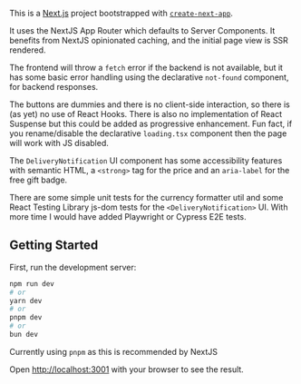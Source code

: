 This is a [Next.js](https://nextjs.org) project bootstrapped with [`create-next-app`](https://nextjs.org/docs/app/api-reference/cli/create-next-app).

It uses the NextJS App Router which defaults to Server Components. It benefits from NextJS opinionated caching, and the initial page view is SSR rendered.

The frontend will throw a `fetch` error if the backend is not available, but it has some basic error handling using the declarative `not-found` component, for backend responses.

The buttons are dummies and there is no client-side interaction, so there is (as yet) no use of React Hooks. There is also no implementation of React Suspense but this could be added as progressive enhancement. Fun fact, if you rename/disable the declarative `loading.tsx` component then the page will work with JS disabled.

The `DeliveryNotification` UI component has some accessibility features with semantic HTML, a `<strong>` tag for the price and an `aria-label` for the free gift badge.

There are some simple unit tests for the currency formatter util and some React Testing Library js-dom tests for the `<DeliveryNotification>` UI. With more time I would have added Playwright or Cypress E2E tests.


## Getting Started

First, run the development server:

```bash
npm run dev
# or
yarn dev
# or
pnpm dev
# or
bun dev
```

Currently using `pnpm` as this is recommended by NextJS

Open [http://localhost:3001](http://localhost:3001) with your browser to see the result.
